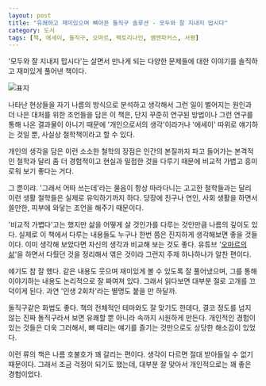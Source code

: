 ```yaml
---
layout: post
title: "유쾌하고 재미있으며 뼈아픈 돌직구 솔루션 - 모두와 잘 지내지 맙시다"
category: 도서
tags: [책, 에세이, 돌직구, 오마르, 팩토리나인, 쌤앤파커스, 서평]
---
```


'모두와 잘 지내지 맙시다'는
살면서 만나게 되는 다양한 문제들에 대한 이야기를 솔직하고 재미있게 풀어낸 책이다.

![표지](https://lh3.googleusercontent.com/zqbrJm9_xKUjJQGiXF2RbMVV4QeB1OS6iaVAEfNmuEFLfRrFi5I_7ZN7NCIKKpVzPVqGX5f6vY3Rew=s480)

나타난 현상들을 자기 나름의 방식으로 분석하고 생각해서
그런 일이 벌어지는 원인과 더 나은 대처를 위한 조언들을 담은 이 책은,
단지 꾸준히 연구된 방법이나 그런 연구를 통해 나온 결과물이 아니기 때문에
'개인으로서의 생각'이라거나 '에세이' 따위로 얘기하는 것일 뿐,
사실상 철학책이라고 할 수 있다.

개인의 생각을 담은 이런 소소한 철학의 장점은
인간의 본질까지 파고 들어가는 본격적인 철학과 달리
좀 더 경험적이고 현실과 밀접한 것을 다루기 때문에
비교적 가볍고 흥미로워 보기 좋다는 거다.

그 뿐이랴.
'그래서 어따 쓰는데'라는 물음이 항상 따라다니는 고고한 철학들과는 달리
이런 생활 철학들은 실제로 유익하기까지 하다.
당장에 친구나 연인, 사회 생활을 하면서 쓸만한, 피부에 와닿는 조언을 해주기 때문이다.

'비교적 가볍다'고는 했지만
삶을 어떻게 살 것인가를 다루는 것인만큼 나름의 깊이도 있다.
실제로 이 책에서 다루는 내용들도
누구나 한번 쯤은 진지하게 생각해보면 좋을 것들이다.
이미 생각해 보았다면 자신의 생각과 비교해 보는 것도 좋다.
유튜브 '[오마르의 삶](https://www.youtube.com/channel/UCvdvPu_7TTcrZz1nGh98Sqg)'을 하면서 다뤘던 것을
정리해서 엮은 것이라 그런지 주제 하나하나가 알찬 편이다.

얘기도 참 잘 했다.
같은 내용도 웃으며 재미있게 볼 수 있도록 잘 풀어냈으며,
그를 통해 이야기하는 내용도 논리적으로 잘 짜여져 있다.
그래서 읽다보면 대부분 절로 고개를 끄덕이게 된다.
과연 '인생 2회차'라는 별명도 붙을 만 하달까.

돌직구같은 화법도 좋다.
책의 전체적인 테마와도 잘 맞기도 한데다,
결코 정도를 넘지 않는 진짜 돌직구라서
보면 유쾌할 뿐 아니라 속까지 시원하게 만든다.
개인적인 경험이 있는 것들은 더욱 그러해서,
뼈 때리는 얘기를 즐기는 것만으로도 상당한 해소감이 있었다.

이런 류의 책은 나름 호불호가 꽤 갈리는 편이다.
생각이 다르면 절대 받아들일 수 없기 때문이다.
그래서 조금 걱정이 되기도 했는데,
대부분 잘 맞아서 개인적으로는 꽤 좋은 경험이었다.
